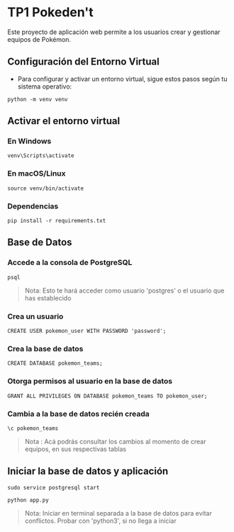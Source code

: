 # TP1 Pokeden't 
<p>
Este proyecto de aplicación web permite a los usuarios crear y gestionar equipos de Pokémon.
</p>

## Configuración del Entorno Virtual

- Para configurar y activar un entorno virtual, sigue estos pasos según tu sistema operativo:

```
python -m venv venv
```
## Activar el entorno virtual

### En Windows
```
venv\Scripts\activate
```
### En macOS/Linux
```
source venv/bin/activate
```
### Dependencias
```
pip install -r requirements.txt
```
## Base de Datos 

### Accede a la consola de PostgreSQL

```
psql
```
> Nota: Esto te hará acceder como usuario 'postgres' o el usuario que has establecido
### Crea un usuario
```
CREATE USER pokemon_user WITH PASSWORD 'password';
```
### Crea la base de datos
```
CREATE DATABASE pokemon_teams;
```
### Otorga permisos al usuario en la base de datos
```
GRANT ALL PRIVILEGES ON DATABASE pokemon_teams TO pokemon_user;
```
### Cambia a la base de datos recién creada
```
\c pokemon_teams
```
> Nota : Acá podrás consultar los cambios al momento de crear equipos, en sus respectivas tablas 

## Iniciar la base de datos y aplicación
```
sudo service postgresql start
```

```
python app.py
```
> Nota: Iniciar en terminal separada a la base de datos para evitar conflictos. Probar con 'python3', si no llega a iniciar
